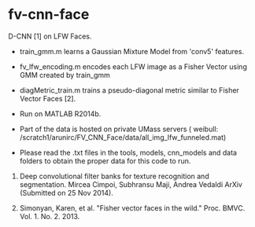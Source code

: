 fv-cnn-face
===========
D-CNN [1] on LFW Faces.

* train_gmm.m learns a Gaussian Mixture Model from 'conv5' features.
* fv_lfw_encoding.m  encodes each LFW image as a Fisher Vector using GMM created by train_gmm
* diagMetric_train.m trains a pseudo-diagonal metric similar to Fisher Vector Faces [2].

* Run on MATLAB R2014b.

* Part of the data is hosted on private UMass servers (
weibull: /scratch1/arunirc/FV_CNN_Face/data/all_img_lfw_funneled.mat)

* Please read the .txt files in the tools, models, cnn_models and data folders to obtain the proper data for this code to run.



1. Deep convolutional filter banks for texture recognition and segmentation. Mircea Cimpoi, Subhransu Maji, Andrea Vedaldi
ArXiv (Submitted on 25 Nov 2014).

2. Simonyan, Karen, et al. "Fisher vector faces in the wild." Proc. BMVC. Vol. 1. No. 2. 2013.
